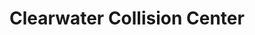 ---
title: "Clearwater Collision Center"
url: /clearwater/clearwater-collision-center/
shop: car repair
---